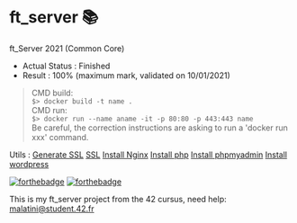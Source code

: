 # ft_server 📚
ft_Server 2021 (Common Core)

- Actual Status : Finished
- Result        : 100% (maximum mark, validated on 10/01/2021)

 > CMD build:<br>
 > `$> docker build -t name .`<br>
 > CMD run:<br>
 > `$> docker run --name aname -it -p 80:80 -p 443:443 name`<br>
 Be careful, the correction instructions are asking to run a 'docker run xxx' command.

Utils :
  [Generate SSL](https://linuxize.com/post/creating-a-self-signed-ssl-certificate/)
  [SSL](https://admin-serv.net/blog/670/creer-et-installer-un-certificat-ssl-sous-nginx/)
  [Install Nginx](https://www.youtube.com/watch?v=YD_exb9aPZU)
  [Install php](https://www.digitalocean.com/community/tutorials/how-to-install-linux-nginx-mariadb-php-lemp-stack-on-debian-10)
  [Install phpmyadmin](https://www.digitalocean.com/community/tutorials/how-to-install-phpmyadmin-from-source-debian-10)
  [Install wordpress](https://www.osradar.com/install-wordpress-debian-10/)

[![forthebadge](https://forthebadge.com/images/badges/powered-by-coffee.svg)](https://forthebadge.com)
[![forthebadge](https://forthebadge.com/images/badges/built-with-love.svg)](https://forthebadge.com)

This is my ft_server project from the 42 cursus,
need help: malatini@student.42.fr
